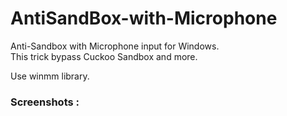# AntiSandBox-with-Microphone
Anti-Sandbox with Microphone input for Windows.  
This trick bypass Cuckoo Sandbox and more.

Use winmm library.

### Screenshots :
